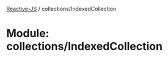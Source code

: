 [Reactive-JS](../README.md) / collections/IndexedCollection

# Module: collections/IndexedCollection

